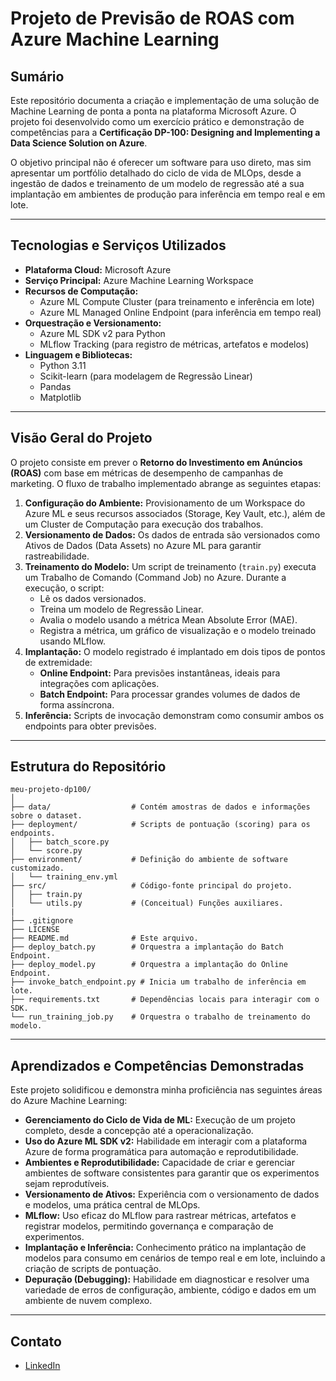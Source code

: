 # Projeto de Previsão de ROAS com Azure Machine Learning

## Sumário

Este repositório documenta a criação e implementação de uma solução de Machine Learning de ponta a ponta na plataforma Microsoft Azure. O projeto foi desenvolvido como um exercício prático e demonstração de competências para a **Certificação DP-100: Designing and Implementing a Data Science Solution on Azure**.

O objetivo principal não é oferecer um software para uso direto, mas sim apresentar um portfólio detalhado do ciclo de vida de MLOps, desde a ingestão de dados e treinamento de um modelo de regressão até a sua implantação em ambientes de produção para inferência em tempo real e em lote.

---

## Tecnologias e Serviços Utilizados

* **Plataforma Cloud:** Microsoft Azure
* **Serviço Principal:** Azure Machine Learning Workspace
* **Recursos de Computação:**
    * Azure ML Compute Cluster (para treinamento e inferência em lote)
    * Azure ML Managed Online Endpoint (para inferência em tempo real)
* **Orquestração e Versionamento:**
    * Azure ML SDK v2 para Python
    * MLflow Tracking (para registro de métricas, artefatos e modelos)
* **Linguagem e Bibliotecas:**
    * Python 3.11
    * Scikit-learn (para modelagem de Regressão Linear)
    * Pandas 
    * Matplotlib

---

## Visão Geral do Projeto

O projeto consiste em prever o **Retorno do Investimento em Anúncios (ROAS)** com base em métricas de desempenho de campanhas de marketing. O fluxo de trabalho implementado abrange as seguintes etapas:

1.  **Configuração do Ambiente:** Provisionamento de um Workspace do Azure ML e seus recursos associados (Storage, Key Vault, etc.), além de um Cluster de Computação para execução dos trabalhos.
2.  **Versionamento de Dados:** Os dados de entrada são versionados como Ativos de Dados (Data Assets) no Azure ML para garantir rastreabilidade.
3.  **Treinamento do Modelo:** Um script de treinamento (`train.py`) executa um Trabalho de Comando (Command Job) no Azure. Durante a execução, o script:
    * Lê os dados versionados.
    * Treina um modelo de Regressão Linear.
    * Avalia o modelo usando a métrica Mean Absolute Error (MAE).
    * Registra a métrica, um gráfico de visualização e o modelo treinado usando MLflow.
4.  **Implantação:** O modelo registrado é implantado em dois tipos de pontos de extremidade:
    * **Online Endpoint:** Para previsões instantâneas, ideais para integrações com aplicações.
    * **Batch Endpoint:** Para processar grandes volumes de dados de forma assíncrona.
5.  **Inferência:** Scripts de invocação demonstram como consumir ambos os endpoints para obter previsões.

---

## Estrutura do Repositório

```
meu-projeto-dp100/
│
├── data/                  # Contém amostras de dados e informações sobre o dataset.
├── deployment/            # Scripts de pontuação (scoring) para os endpoints.
│   ├── batch_score.py
│   └── score.py
├── environment/           # Definição do ambiente de software customizado.
│   └── training_env.yml
├── src/                   # Código-fonte principal do projeto.
│   ├── train.py
│   └── utils.py           # (Conceitual) Funções auxiliares.
|
├── .gitignore
├── LICENSE
├── README.md              # Este arquivo.
├── deploy_batch.py        # Orquestra a implantação do Batch Endpoint.
├── deploy_model.py        # Orquestra a implantação do Online Endpoint.
├── invoke_batch_endpoint.py # Inicia um trabalho de inferência em lote.
├── requirements.txt       # Dependências locais para interagir com o SDK.
└── run_training_job.py    # Orquestra o trabalho de treinamento do modelo.
```

---

## Aprendizados e Competências Demonstradas

Este projeto solidificou e demonstra minha proficiência nas seguintes áreas do Azure Machine Learning:

* **Gerenciamento do Ciclo de Vida de ML:** Execução de um projeto completo, desde a concepção até a operacionalização.
* **Uso do Azure ML SDK v2:** Habilidade em interagir com a plataforma Azure de forma programática para automação e reprodutibilidade.
* **Ambientes e Reprodutibilidade:** Capacidade de criar e gerenciar ambientes de software consistentes para garantir que os experimentos sejam reprodutíveis.
* **Versionamento de Ativos:** Experiência com o versionamento de dados e modelos, uma prática central de MLOps.
* **MLflow:** Uso eficaz do MLflow para rastrear métricas, artefatos e registrar modelos, permitindo governança e comparação de experimentos.
* **Implantação e Inferência:** Conhecimento prático na implantação de modelos para consumo em cenários de tempo real e em lote, incluindo a criação de scripts de pontuação.
* **Depuração (Debugging):** Habilidade em diagnosticar e resolver uma variedade de erros de configuração, ambiente, código e dados em um ambiente de nuvem complexo.

---

## Contato

* [LinkedIn](https://www.linkedin.com/in/thiago-mustasheep/)